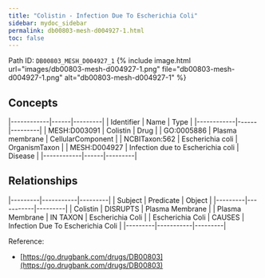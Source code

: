 ```yaml
---
title: "Colistin - Infection Due To Escherichia Coli"
sidebar: mydoc_sidebar
permalink: db00803-mesh-d004927-1.html
toc: false 
---
```



Path ID: `DB00803_MESH_D004927_1`
{% include image.html url="images/db00803-mesh-d004927-1.png" file="db00803-mesh-d004927-1.png" alt="db00803-mesh-d004927-1" %}

## Concepts

|------------|------|---------|
| Identifier | Name | Type    |
|------------|------|---------|
| MESH:D003091 | Colistin | Drug |
| GO:0005886 | Plasma membrane | CellularComponent |
| NCBITaxon:562 | Escherichia coli | OrganismTaxon |
| MESH:D004927 | Infection due to Escherichia coli | Disease |
|------------|------|---------|

## Relationships

|---------|-----------|---------|
| Subject | Predicate | Object  |
|---------|-----------|---------|
| Colistin | DISRUPTS | Plasma Membrane |
| Plasma Membrane | IN TAXON | Escherichia Coli |
| Escherichia Coli | CAUSES | Infection Due To Escherichia Coli |
|---------|-----------|---------|

Reference: 
  - [https://go.drugbank.com/drugs/DB00803](https://go.drugbank.com/drugs/DB00803)

